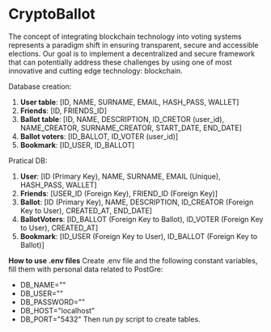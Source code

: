 # CryptoBallot
The concept of integrating blockchain technology into voting systems represents a paradigm shift in ensuring transparent, secure and accessible elections. Our goal is to implement a decentralized and secure framework that can potentially address these challenges by using one of most innovative and cutting edge technology: blockchain. 


Database creation: 
1. **User table**: [ID, NAME, SURNAME, EMAIL, HASH_PASS, WALLET]  
2. **Friends**: [ID, FRIENDS_ID]
3. **Ballot table**: [ID, NAME, DESCRIPTION, ID_CRETOR (user_id), NAME_CREATOR, SURNAME_CREATOR, START_DATE, END_DATE]  
4. **Ballot voters**: [ID_BALLOT, ID_VOTER (user_id)]
5. **Bookmark**: [ID_USER, ID_BALLOT]

Pratical DB: 
1. **User**: [ID (Primary Key), NAME, SURNAME, EMAIL (Unique), HASH_PASS, WALLET]
2. **Friends**: [USER_ID (Foreign Key), FRIEND_ID (Foreign Key)]
3. **Ballot**: [ID (Primary Key), NAME, DESCRIPTION, ID_CREATOR (Foreign Key to User), CREATED_AT, END_DATE]
4. **BallotVoters**: [ID_BALLOT (Foreign Key to Ballot), ID_VOTER (Foreign Key to User), CREATED_AT]
5. **Bookmark**: [ID_USER (Foreign Key to User), ID_BALLOT (Foreign Key to Ballot)]


**How to use .env files**
Create .env file and the following constant variables, fill them with personal data related to PostGre: 
- DB_NAME=""
- DB_USER=""
- DB_PASSWORD=""
- DB_HOST="localhost"
- DB_PORT="5432"
Then run py script to create tables. 

